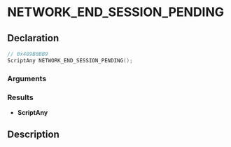 # NETWORK_END_SESSION_PENDING

## Declaration
```cpp
// 0x489B0BB9
ScriptAny NETWORK_END_SESSION_PENDING();
```

### Arguments

### Results
- **ScriptAny**

## Description
